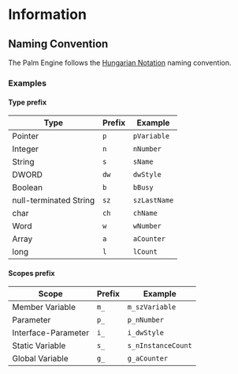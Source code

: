 # Information

## Naming Convention

The Palm Engine follows the [Hungarian Notation](https://en.wikipedia.org/wiki/Hungarian_notation) naming convention.

### Examples

#### Type prefix

| Type | Prefix | Example |
| ----- | ----- | ----- |
| Pointer | `p` | `pVariable` |
| Integer | `n` | `nNumber` |
| String | `s` | `sName` |
| DWORD | `dw` | `dwStyle` |
| Boolean | `b` | `bBusy` |
| null-terminated String | `sz` | `szLastName` |
| char | `ch` | `chName` |
| Word | `w` | `wNumber` |
| Array | `a` | `aCounter` |
| long | `l` | `lCount` |

#### Scopes prefix

| Scope | Prefix | Example |
| ----- | ----- | ----- |
| Member Variable | `m_` | `m_szVariable` |
| Parameter | `p_` | `p_nNumber` |
| Interface-Parameter | `i_` | `i_dwStyle` |
| Static Variable | `s_` | `s_nInstanceCount` |
| Global Variable | `g_` | `g_aCounter` |